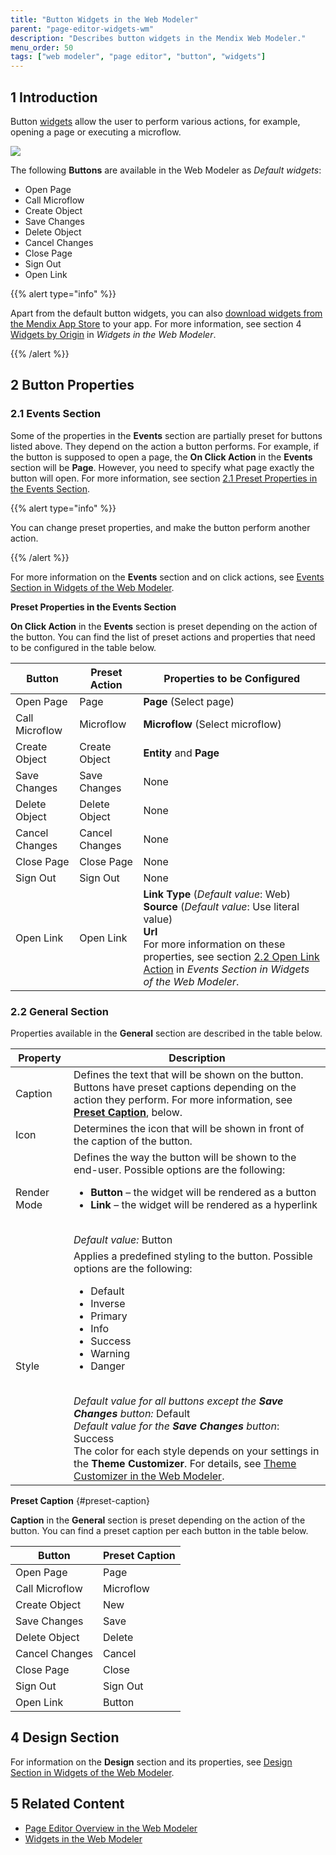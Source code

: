 ```yaml
---
title: "Button Widgets in the Web Modeler"
parent: "page-editor-widgets-wm"
description: "Describes button widgets in the Mendix Web Modeler."
menu_order: 50
tags: ["web modeler", "page editor", "button", "widgets"]
---
```


## 1 Introduction 

Button [widgets](page-editor-widgets-wm) allow the user to perform <!--trigger?--> various actions, for example, opening a page or executing a microflow.  

![](attachments/page-editor-widgets-buttons-wm/wm-button-widgets.png)

The following **Buttons** are available in the Web Modeler as *Default widgets*:

* Open Page
* Call Microflow
* Create Object
* Save Changes
* Delete Object
* Cancel Changes
* Close Page
* Sign Out
* Open Link

{{% alert type="info" %}}

Apart from the default <!-- in the widgets documentation you call them 'default --> button widgets, you can also [download widgets from the Mendix App Store](https://appstore.home.mendix.com/index3.html) to your app. For more information, see section 4 [Widgets by Origin](page-editor-widgets-wm#widgets-by-origin) in *Widgets in the Web Modeler*.

{{% /alert %}}

## 2 Button Properties

### 2.1 Events Section

Some of the properties in the **Events** section <!-- I think we need a picture here so we can see what you mean by the Events section --> are partially preset for buttons listed above. They depend on the action a button performs. For example, if the button is supposed to open a page, the **On Click Action** in the **Events** section will be **Page**. However, you need to specify what page exactly the button will open. For more information, see section [2.1 Preset Properties in the Events Section](#preset-properties). 

{{% alert type="info" %}}

You can change preset properties, and make the button perform another action. 

{{% /alert %}}

For more information on the **Events** section and on click actions, see [Events Section in Widgets of the Web Modeler](page-editor-widgets-events-section-wm).

**Preset Properties in the Events Section** <a name="preset-properties"></a>
<!-- Don't really want just a 2.1 section if there isn't going to be a 2.2 otherwise people will thing that something is missing -->
<!-- Should this not be "default" rather than "preset"? Preset implies to me that it cannot be changes, whereas defaul means the value that you have if you don't make any changes to it. Is there a problem with using the word "default"? Comment applies throughout this section. -->

**On Click Action** in the **Events** section is preset depending on the action of the button. <!-- Using "default" makes for much nicer sentences... "The default **On Click Action** in the **Events** section depends on the action performed by the button" --> You can find the list of preset actions and properties that need to be configured in the table below. 

| Button         | Preset Action  | Properties to be Configured                                  |
| -------------- | -------------- | ------------------------------------------------------------ |
| Open Page      | Page           | **Page** (Select page)                                       |
| Call Microflow | Microflow      | **Microflow** (Select microflow)                             |
| Create Object  | Create Object  | **Entity** and **Page**                                      |
| Save Changes   | Save Changes   | None                                                         |
| Delete Object  | Delete Object  | None                                                         |
| Cancel Changes | Cancel Changes | None                                                         |
| Close Page     | Close Page     | None                                                         |
| Sign Out       | Sign Out       | None                                                         |
| Open Link      | Open Link      | **Link Type** (*Default value*: Web)<br />**Source** (*Default value*: Use literal value)<br />**Url**<br />For more information on these properties, see section [2.2 Open Link Action](page-editor-widgets-events-section-wm#open-link-action) in *Events Section in Widgets of the Web Modeler*. |

### 2.2 General Section

Properties available in the **General** section are described in the table below.

| Property    | Description                                                  |
| ----------- | ------------------------------------------------------------ |
| Caption     | Defines the text that will be shown on the button. Buttons have preset captions depending on the action they perform. For more information, see **[Preset Caption](#preset-caption)**, below. |
| Icon        | Determines the icon that will be shown in front of the caption of the button. |
| Render Mode | Defines the way the button will be shown to the end-user. Possible options are the following: <ul><li>**Button** – the widget will be rendered as a button</li><li>**Link** – the widget will be rendered as a hyperlink</li></ul><br />*Default value:* Button |
| Style       | Applies a predefined styling to the button. Possible options are the following: <ul><li>Default</li><li>Inverse</li><li>Primary</li><li>Info</li><li>Success</li><li>Warning</li><li>Danger</li></ul><br />*Default value for all buttons except the **Save Changes** button:* Default<br />*Default value for the **Save Changes** button*: Success<br />The color for each style depends on your settings in the **Theme Customizer**. For details, see [Theme Customizer in the Web Modeler](theme-customizer-wm). |

**Preset Caption** {#preset-caption}

**Caption** in the **General** section is preset depending on the action of the button. You can find a preset caption per each button in the table below. 

| Button         | Preset Caption |
| -------------- | -------------- |
| Open Page      | Page           |
| Call Microflow | Microflow      |
| Create Object  | New            |
| Save Changes   | Save           |
| Delete Object  | Delete         |
| Cancel Changes | Cancel         |
| Close Page     | Close          |
| Sign Out       | Sign Out       |
| Open Link      | Button         |

## 4 Design Section

For information on the **Design** section and its properties, see [Design Section in Widgets of the Web Modeler](page-editor-widgets-design-section-wm).

## 5 Related Content

* [Page Editor Overview in the Web Modeler](page-editor-wm) 
* [Widgets in the Web Modeler](page-editor-widgets-wm)
